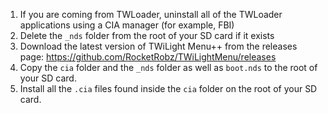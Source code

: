 1) If you are coming from TWLoader, uninstall all of the TWLoader applications using a CIA manager (for example, FBI)
2) Delete the `_nds` folder from the root of your SD card if it exists
3) Download the latest version of TWiLight Menu++ from the releases page: <https://github.com/RocketRobz/TWiLightMenu/releases>
4) Copy the `cia` folder and the `_nds` folder as well as `boot.nds` to the root of your SD card.
5) Install all the `.cia` files found inside the `cia` folder on the root of your SD card.